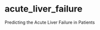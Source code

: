 acute_liver_failure
==============================

Predicting the Acute Liver Failure in Patients 
